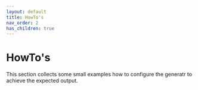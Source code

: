 ```yaml
---
layout: default
title: HowTo's
nav_order: 2
has_children: true
---
```


# HowTo's

This section collects some small examples how to configure the generatr to achieve the expected output. 
